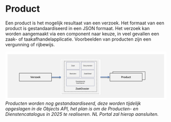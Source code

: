 # Product

Een product is het mogelijk resultaat van een verzoek. Het formaat van een product is gestandaardiseerd in een JSON formaat. Het verzoek kan worden aangemaakt via een component naar keuze, in veel gevallen een zaak- of taakafhandelapplicatie. Voorbeelden van producten zijn een vergunning of rijbewijs.

![product](img/product.png)_Producten worden nog gestandaardiseerd, deze worden tijdelijk opgeslagen in de Objects API, het plan is om de Producten- en Dienstencatalogus in 2025 te realiseren. NL Portal zal hierop aansluiten._
